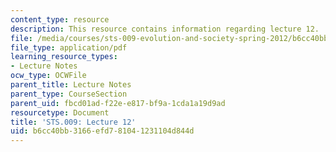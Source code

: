 ```yaml
---
content_type: resource
description: This resource contains information regarding lecture 12.
file: /media/courses/sts-009-evolution-and-society-spring-2012/b6cc40bb3166efd781041231104d844d_MITSTS_009S12_lec12.pdf
file_type: application/pdf
learning_resource_types:
- Lecture Notes
ocw_type: OCWFile
parent_title: Lecture Notes
parent_type: CourseSection
parent_uid: fbcd01ad-f22e-e817-bf9a-1cda1a19d9ad
resourcetype: Document
title: 'STS.009: Lecture 12'
uid: b6cc40bb-3166-efd7-8104-1231104d844d
---
```

